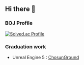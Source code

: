 ## Hi there 👋


### BOJ Profile
[![Solved.ac Profile](http://mazassumnida.wtf/api/generate_badge?boj=raydrakal)](https://solved.ac/raydrakal)

### Graduation work
- Unreal Engine 5 :
[ChosunGround](https://youtu.be/tDRVpuBhdIs?si=zmZB95DtbicfBT_X)

<!--
**RayDrakal/RayDrakal** is a ✨ _special_ ✨ repository because its `README.md` (this file) appears on your GitHub profile.

Here are some ideas to get you started:

- 🔭 I’m currently working on ...
- 🌱 I’m currently learning ...
- 👯 I’m looking to collaborate on ...
- 🤔 I’m looking for help with ...
- 💬 Ask me about ...
- 📫 How to reach me: ...
- 😄 Pronouns: ...
- ⚡ Fun fact: ...
-->
